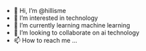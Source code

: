 - 👋 Hi, I’m @hillisme
- 👀 I’m interested in technology
- 🌱 I’m currently learning machine learning
- 💞️ I’m looking to collaborate on ai technology
- 📫 How to reach me ...

<!---
hillisme/hillisme is a ✨ special ✨ repository because its `README.md` (this file) appears on your GitHub profile.
You can click the Preview link to take a look at your changes.
--->

